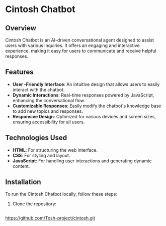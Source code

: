 # Cintosh Chatbot

## Overview
Cintosh Chatbot is an AI-driven conversational agent designed to assist users with various inquiries. It offers an engaging and interactive experience, making it easy for users to communicate and receive helpful responses.

## Features
- **User -Friendly Interface**: An intuitive design that allows users to easily interact with the chatbot.
- **Dynamic Interactions**: Real-time responses powered by JavaScript, enhancing the conversational flow.
- **Customizable Responses**: Easily modify the chatbot's knowledge base to add new topics and responses.
- **Responsive Design**: Optimized for various devices and screen sizes, ensuring accessibility for all users.

## Technologies Used
- **HTML**: For structuring the web interface.
- **CSS**: For styling and layout.
- **JavaScript**: For handling user interactions and generating dynamic content.

## Installation
To run the Cintosh Chatbot locally, follow these steps:
1. Clone the repository:
   ```bash
https://github.com/Tosh-project/cintosh.git
